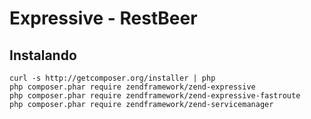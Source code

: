 # Expressive - RestBeer

## Instalando

```
curl -s http://getcomposer.org/installer | php
php composer.phar require zendframework/zend-expressive
php composer.phar require zendframework/zend-expressive-fastroute 
php composer.phar require zendframework/zend-servicemanager

```
